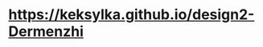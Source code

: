 # https://keksylka.github.io/design2-Dermenzhi


<!--

#  Участники (actors) и цели (goals)

| Участник | Категория | Цель (goal) |
|---|---|---|
| Разработчик | Основной | Разработка кода |
| Руководитель | Внешний | Финансирование и отслеживание |
| Дизайнер  | Основной  | Графически оформить работу |
| Тестировщик  | Основной | Сократить количество ошибок |
| Управляющий проектом  | Основной | Оформление документов |
| Среда разработки  | Инструмент | Разработать сайт |
| Хостинг  | Инструмент | Размещение сайта |


# Основной поток (main flow)

| Участник | Действие | Ожидаемый результат |
|---|---|---|
| Разработчик | Формирует личную веб-страницу | Готовая веб-страница |
| HR-менеджеры | Производят прием заказов и свою HR-деятельность  | Выболненная работа |
| Руководитель  | Принимает участие в формировании сайта и руководит работой сотрудников | Слаженное функционирование сайта и штаба |
| Заказчик | Формирует заказ | Заявка на найм |


# Исключения (exceptions)

| Условие (риск) | Последствия | Реакция |
|---|---|---|
| Слишком большой/кривой код | Долгая загрука сайта и его состовляющих | Пофиксить/Переписать полностью код |
| Неправильная подача фиксов от руководителя фирмы | Неправильно выполненные задачи | Улучшить коммуницичирование между заказчиком сайта и программистом/Добавить промежуточное звено между ними |
| Некорректная заявка на сайте | Увеличение времени обработки заявки hr-менеджером | Исправить ошибку в заоплении заявки |
 

 -->
